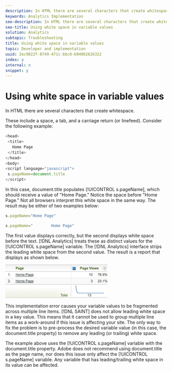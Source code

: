 ```yaml
---
description: In HTML there are several characters that create whitespace.
keywords: Analytics Implementation
seo-description: In HTML there are several characters that create whitespace.
seo-title: Using white space in variable values
solution: Analytics
subtopic: Troubleshooting
title: Using white space in variable values
topic: Developer and implementation
uuid: 2ec9022f-8749-471c-bbc0-b94062626322
index: y
internal: n
snippet: y
---
```


# Using white space in variable values

In HTML there are several characters that create whitespace.

 These include a space, a tab, and a carriage return (or linefeed). Consider the following example: 

```js
<head> 
 <title> 
   Home Page 
 </title> 
</head> 
<body> 
<script language="javascript"> 
 s.pageName=document.title 
</script> 

```

In this case, document.title populates [!UICONTROL s.pageName], which should receive a value of "Home Page." Notice the space before "Home Page." Not all browsers interpret this white space in the same way. The result may be either of two examples below: 

```js
s.pageName="Home Page"
```

```js
s.pageName="        Home Page"
```

The first value displays correctly, but the second displays white space before the text. [!DNL Analytics] treats these as distinct values for the [!UICONTROL s.pageName] variable. The [!DNL Analytics] interface strips the leading white space from the second value. The result is a report that displays as shown below.

![](assets/white_space.jpg)

This implementation error causes your variable values to be fragmented across multiple line items. [!DNL SAINT] does not allow leading white space in a key value. This means that it cannot be used to group multiple line items as a work-around if this issue is affecting your site. The only way to fix the problem is to pre-process the desired variable value (in this case, the document.title property) to remove any leading (or trailing) white space.

The example above uses the [!UICONTROL s.pageName] variable with the document.title property. Adobe does not recommend using document.title as the page name, nor does this issue only affect the [!UICONTROL s.pageName] variable. Any variable that has leading/trailing white space in its value can be affected. 
